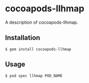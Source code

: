 # cocoapods-llhmap

A description of cocoapods-llhmap.

## Installation

    $ gem install cocoapods-llhmap

## Usage

    $ pod spec llhmap POD_NAME
